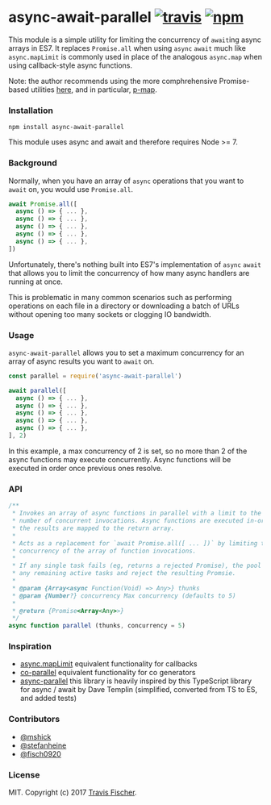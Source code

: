 # async-await-parallel [![travis](https://img.shields.io/travis/fisch0920/async-await-parallel.svg)](https://travis-ci.org/fisch0920/async-await-parallel) [![npm](https://img.shields.io/npm/v/async-await-parallel.svg)](https://npmjs.org/package/async-await-parallel)

This module is a simple utility for limiting the concurrency of `await`ing async arrays in ES7. It replaces `Promise.all` when using `async` `await` much like `async.mapLimit` is commonly used in place of the analogous `async.map` when using callback-style async functions.

Note: the author recommends using the more comphrehensive Promise-based utilities [here](https://github.com/sindresorhus/promise-fun), and in particular, [p-map](https://github.com/sindresorhus/p-map).

### Installation

```
npm install async-await-parallel
```

This module uses async and await and therefore requires Node >= 7.

### Background

Normally, when you have an array of `async` operations that you want to `await` on, you would use `Promise.all`.

```javascript
await Promise.all([
  async () => { ... },
  async () => { ... },
  async () => { ... },
  async () => { ... },
  async () => { ... },
])
```

Unfortunately, there's nothing built into ES7's implementation of `async` `await` that allows you to limit the concurrency of how many async handlers are running at once.

This is problematic in many common scenarios such as performing operations on each file in a directory or downloading a batch of URLs without opening too many sockets or clogging IO bandwidth.

### Usage

`async-await-parallel` allows you to set a maximum concurrency for an array of async results you want to `await` on.

```javascript
const parallel = require('async-await-parallel')

await parallel([
  async () => { ... },
  async () => { ... },
  async () => { ... },
  async () => { ... },
  async () => { ... },
], 2)
```

In this example, a max concurrency of 2 is set, so no more than 2 of the async functions may execute concurrently. Async functions will be executed in order once previous ones resolve.

### API

```javascript
/**
 * Invokes an array of async functions in parallel with a limit to the maximum
 * number of concurrent invocations. Async functions are executed in-order and
 * the results are mapped to the return array.
 *
 * Acts as a replacement for `await Promise.all([ ... ])` by limiting the max
 * concurrency of the array of function invocations.
 *
 * If any single task fails (eg, returns a rejected Promise), the pool will drain
 * any remaining active tasks and reject the resulting Promsie.
 *
 * @param {Array<async Function(Void) => Any>} thunks
 * @param {Number?} concurrency Max concurrency (defaults to 5)
 *
 * @return {Promise<Array<Any>>}
 */
async function parallel (thunks, concurrency = 5)
```

### Inspiration

* [async.mapLimit](http://caolan.github.io/async/) equivalent functionality for callbacks
* [co-parallel](https://github.com/tj/co-parallel) equivalent functionality for co generators
* [async-parallel](https://github.com/davetemplin/async-parallel) this library is heavily inspired by this TypeScript library for async / await by Dave Templin (simplified, converted from TS to ES, and added tests)

### Contributors

* [@mshick](https://github.com/mshick)
* [@stefanheine](https://github.com/stefanheine)
* [@fisch0920](https://github.com/fisch0920)

### License

MIT. Copyright (c) 2017 [Travis Fischer](https://automagical.ai).
